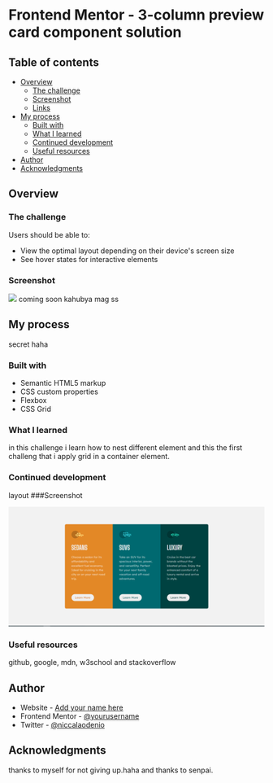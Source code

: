 # Frontend Mentor - 3-column preview card component solution
## Table of contents

- [Overview](#overview)
  - [The challenge](#the-challenge)
  - [Screenshot](#screenshot)
  - [Links](#links)
- [My process](#my-process)
  - [Built with](#built-with)
  - [What I learned](#what-i-learned)
  - [Continued development](#continued-development)
  - [Useful resources](#useful-resources)
- [Author](#author)
- [Acknowledgments](#acknowledgments)


## Overview

### The challenge

Users should be able to:

- View the optimal layout depending on their device's screen size
- See hover states for interactive elements

### Screenshot

![](./screenshot.jpg) coming soon kahubya mag ss


## My process
secret haha
### Built with

- Semantic HTML5 markup
- CSS custom properties
- Flexbox
- CSS Grid


### What I learned
in this challenge i learn how to nest different element and this the first challeng that i apply grid in a container element.

### Continued development
  layout
###Screenshot

![](images/screenshot.png)

### Useful resources

github, google, mdn, w3school and stackoverflow

## Author

- Website - [Add your name here](https://www.your-site.com)
- Frontend Mentor - [@yourusername](https://www.frontendmentor.io/profile/niccalaodenio)
- Twitter - [@niccalaodenio](https://www.twitter.com/niccalaodenio)


## Acknowledgments
 thanks to myself for not giving up.haha
 and thanks to senpai. 

